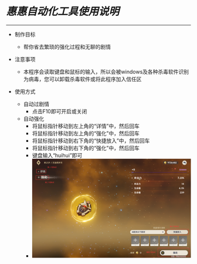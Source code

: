 _惠惠自动化工具使用说明_
======================================
--------------------------------------
* 制作目标
    * 帮你省去繁琐的强化过程和无聊的剧情


* 注意事项
    * 本程序会读取键盘和鼠标的输入，所以会被windows及各种杀毒软件识别为病毒，您可以卸载杀毒软件或将此程序加入信任区


* 使用方式
    * 自动过剧情
        * 点击F10即可开启或关闭
    * 自动强化
        * 将鼠标指针移动到左上角的“详情”中，然后回车
        * 将鼠标指针移动到左上角的“强化”中，然后回车
        * 将鼠标指针移动到右下角的“快捷放入”中，然后回车
        * 将鼠标指针移动到右下角的“强化”中，然后回车
        * 键盘输入“huihui”即可
        * ![image](惠惠自动强化器使用说明图解.png "图解")

